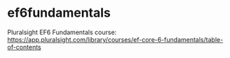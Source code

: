 # ef6fundamentals
Pluralsight EF6 Fundamentals course: https://app.pluralsight.com/library/courses/ef-core-6-fundamentals/table-of-contents
